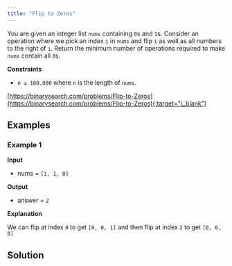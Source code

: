 ```yaml
---
title: "Flip to Zeros"
---
```


You are given an integer list `nums` containing `0`s and `1`s. Consider an operation where we pick an index `i` in `nums` and flip `i` as well as all numbers to the right of `i`. Return the minimum number of operations required to make `nums` contain all `0`s.

**Constraints**

- `n ≤ 100,000` where `n` is the length of `nums`.

[https://binarysearch.com/problems/Flip-to-Zeros](https://binarysearch.com/problems/Flip-to-Zeros){:target="\_blank"}

## Examples

### Example 1

**Input**

- nums = `[1, 1, 0]`

**Output**

- answer = `2`

**Explanation**

We can flip at index `0` to get `[0, 0, 1]` and then flip at index `2` to get `[0, 0, 0]`

## Solution

<script src="https://gist.github.com/yaeba/16da7be5123724fcf6eccc25581cef5a.js?file=Flip-to-Zeros.cpp"></script>

